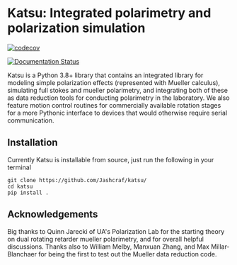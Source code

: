 # Katsu: Integrated polarimetry and polarization simulation
[![codecov](https://codecov.io/gh/Jashcraf/katsu/graph/badge.svg?token=NXLEQE61YX)](https://codecov.io/gh/Jashcraf/katsu)

[![Documentation Status](https://readthedocs.org/projects/katsu/badge/?version=latest)](https://katsu.readthedocs.io/en/latest/?badge=latest)

Katsu is a Python 3.8+ library that contains an integrated library for modeling simple polarization effects (represented with Mueller calculus), simulating full stokes and mueller polarimetry, and integrating both of these as data reduction tools for conducting polarimetry in the laboratory. We also feature motion control routines for commercially available rotation stages for a more Pythonic interface to devices that would otherwise require serial communication.

## Installation
Currently Katsu is installable from source, just run the following in your terminal
```
git clone https://github.com/Jashcraf/katsu/
cd katsu
pip install .
```

## Acknowledgements
Big thanks to Quinn Jarecki of UA's Polarization Lab for the starting theory on dual rotating retarder mueller polarimetry, and for overall helpful discussions. Thanks also to William Melby, Manxuan Zhang, and Max Millar-Blanchaer for being the first to test out the Mueller data reduction code.
